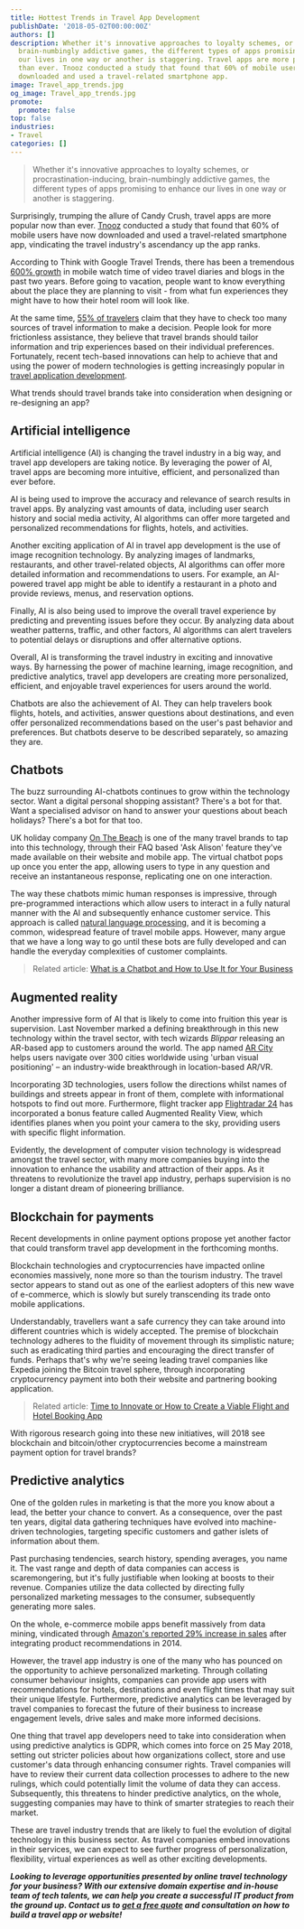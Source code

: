 ```yaml
---
title: Hottest Trends in Travel App Development
publishDate: '2018-05-02T00:00:00Z'
authors: []
description: Whether it's innovative approaches to loyalty schemes, or procrastination-inducing,
  brain-numbingly addictive games, the different types of apps promising to enhance
  our lives in one way or another is staggering. Travel apps are more popular now
  than ever. Tnooz conducted a study that found that 60% of mobile users have now
  downloaded and used a travel-related smartphone app.
image: Travel_app_trends.jpg
og_image: Travel_app_trends.jpg
promote:
  promote: false
top: false
industries:
- Travel
categories: []
---
```

> Whether it's innovative approaches to loyalty schemes, or procrastination-inducing, brain-numbingly addictive games, the different types of apps promising to enhance our lives in one way or another is staggering.

Surprisingly, trumping the allure of Candy Crush, travel apps are more popular now than ever. <a href="https://www.tnooz.com/article/six-out-of-ten-mobile-users-now-downloading-travel-apps/" rel="nofollow" target="_blank">Tnooz</a> conducted a study that found that 60% of mobile users have now downloaded and used a travel-related smartphone app, vindicating the travel industry's ascendancy up the app ranks.

According to Think with Google Travel Trends, there has been a tremendous <a href="https://www.thinkwithgoogle.com/consumer-insights/consumer-purchase-product-reviews/" rel="nofollow" target="_blank">600% growth</a> in mobile watch time of video travel diaries and blogs in the past two years. Before going to vacation, people want to know everything about the place they are planning to visit - from what fun experiences they might have to how their hotel room will look like.

At the same time, <a href="https://www.thinkwithgoogle.com/consumer-insights/consumer-trends/age-of-assistance-travel-marketing/" rel="nofollow" target="_blank">55% of travelers</a> claim that they have to check too many sources of travel information to make a decision. People look for more frictionless assistance, they believe that travel brands should tailor information and trip experiences based on their individual preferences. Fortunately, recent tech-based innovations can help to achieve that and using the power of modern technologies is getting increasingly popular in [travel application development](https://anadea.info/solutions/travel-app-development).

What trends should travel brands take into consideration when designing or re-designing an app?

## Artificial intelligence
Artificial intelligence (AI) is changing the travel industry in a big way, and travel app developers are taking notice. By leveraging the power of AI, travel apps are becoming more intuitive, efficient, and personalized than ever before.

AI is being used to improve the accuracy and relevance of search results in travel apps. By analyzing vast amounts of data, including user search history and social media activity, AI algorithms can offer more targeted and personalized recommendations for flights, hotels, and activities.

Another exciting application of AI in travel app development is the use of image recognition technology. By analyzing images of landmarks, restaurants, and other travel-related objects, AI algorithms can offer more detailed information and recommendations to users. For example, an AI-powered travel app might be able to identify a restaurant in a photo and provide reviews, menus, and reservation options.

Finally, AI is also being used to improve the overall travel experience by predicting and preventing issues before they occur. By analyzing data about weather patterns, traffic, and other factors, AI algorithms can alert travelers to potential delays or disruptions and offer alternative options.

Overall, AI is transforming the travel industry in exciting and innovative ways. By harnessing the power of machine learning, image recognition, and predictive analytics, travel app developers are creating more personalized, efficient, and enjoyable travel experiences for users around the world.

Chatbots are also the achievement of AI. They can help travelers book flights, hotels, and activities, answer questions about destinations, and even offer personalized recommendations based on the user's past behavior and preferences. But chatbots deserve to be described separately, so amazing they are.

## Chatbots

The buzz surrounding AI-chatbots continues to grow within the technology sector. Want a digital personal shopping assistant? There's a bot for that. Want a specialised advisor on hand to answer your questions about beach holidays? There's a bot for that too.

UK holiday company <a href="https://www.onthebeach.co.uk/" rel="nofollow" target="_blank">On The Beach</a> is one of the many travel brands to tap into this technology, through their FAQ based 'Ask Alison' feature they've made available on their website and mobile app. The virtual chatbot pops up once you enter the app, allowing users to type in any question and receive an instantaneous response, replicating one on one interaction.

The way these chatbots mimic human responses is impressive, through pre-programmed interactions which allow users to interact in a fully natural manner with the AI and subsequently enhance customer service. This approach is called <a href="http://www.mind.ilstu.edu/curriculum/protothinker/natural_language_processing.php" rel="nofollow" target="_blank">natural language processing</a>, and it is becoming a common, widespread feature of travel mobile apps. However, many argue that we have a long way to go until these bots are fully developed and can handle the everyday complexities of customer complaints.

> Related article: [What is a Chatbot and How to Use It for Your Business](https://anadea.info/blog/what-is-a-chatbot-and-how-to-use-it-for-business)

## Augmented reality

Another impressive form of AI that is likely to come into fruition this year is supervision. Last November marked a defining breakthrough in this new technology within the travel sector, with tech wizards *Blippar* releasing an AR-based app to customers around the world. The app named <a href="https://blippar.com/en/resources/blog/2017/11/06/welcome-ar-city-future-maps-and-navigation/" rel="nofollow" target="_blank">AR City</a> helps users navigate over 300 cities worldwide using 'urban visual positioning' – an industry-wide breakthrough in location-based AR/VR.

Incorporating 3D technologies, users follow the directions whilst names of buildings and streets appear in front of them, complete with informational hotspots to find out more. Furthermore, flight tracker app <a href="https://www.flightradar24.com/54,-2/7" rel="nofollow" target="_blank">Flightradar 24</a> has incorporated a bonus feature called Augmented Reality View, which identifies planes when you point your camera to the sky, providing users with specific flight information.

Evidently, the development of computer vision technology is widespread amongst the travel sector, with many more companies buying into the innovation to enhance the usability and attraction of their apps. As it threatens to revolutionize the travel app industry, perhaps supervision is no longer a distant dream of pioneering brilliance.

## Blockchain for payments

Recent developments in online payment options propose yet another factor that could transform travel app development in the forthcoming months.

Blockchain technologies and cryptocurrencies have impacted online economies massively, none more so than the tourism industry. The travel sector appears to stand out as one of the earliest adopters of this new wave of e-commerce, which is slowly but surely transcending its trade onto mobile applications.

Understandably, travellers want a safe currency they can take around into different countries which is widely accepted. The premise of blockchain technology adheres to the fluidity of movement through its simplistic nature; such as eradicating third parties and encouraging the direct transfer of funds. Perhaps that's why we're seeing leading travel companies like Expedia joining the Bitcoin travel sphere, through incorporating cryptocurrency payment into both their website and partnering booking application.

> Related article: [Time to Innovate or How to Create a Viable Flight and Hotel Booking App](https://anadea.info/blog/time-to-innovate-or-how-to-create-a-viable-flight-and-hotel-booking-app)

With rigorous research going into these new initiatives, will 2018 see blockchain and bitcoin/other cryptocurrencies become a mainstream payment option for travel brands?

## Predictive analytics

One of the golden rules in marketing is that the more you know about a lead, the better your chance to convert. As a consequence, over the past ten years, digital data gathering techniques have evolved into machine-driven technologies, targeting specific customers and gather islets of information about them.

Past purchasing tendencies, search history, spending averages, you name it. The vast range and depth of data companies can access is scaremongering, but it's fully justifiable when looking at boosts to their revenue. Companies utilize the data collected by directing fully personalized marketing messages to the consumer, subsequently generating more sales.

On the whole, e-commerce mobile apps benefit massively from data mining, vindicated through <a href="http://rejoiner.com/resources/amazon-recommendations-secret-selling-online/" rel="nofollow" target="_blank">Amazon's reported 29% increase in sales</a> after integrating product recommendations in 2014.

However, the travel app industry is one of the many who has pounced on the opportunity to achieve personalized marketing. Through collating consumer behaviour insights, companies can provide app users with recommendations for hotels, destinations and even flight times that may suit their unique lifestyle. Furthermore, predictive analytics can be leveraged by travel companies to forecast the future of their business to increase engagement levels, drive sales and make more informed decisions.

One thing that travel app developers need to take into consideration when using predictive analytics is GDPR, which comes into force on 25 May 2018, setting out stricter policies about how organizations collect, store and use customer's data through enhancing consumer rights. Travel companies will have to review their current data collection processes to adhere to the new rulings, which could potentially limit the volume of data they can access. Subsequently, this threatens to hinder predictive analytics, on the whole, suggesting companies may have to think of smarter strategies to reach their market.

These are travel industry trends that are likely to fuel the evolution of digital technology in this business sector. As travel companies embed innovations in their services, we can expect to see further progress of personalization, flexibility, virtual experiences as well as other exciting developments.

***Looking to leverage opportunities presented by online travel technology for your business? With our extensive domain expertise and in-house team of tech talents, we can help you create a successful IT product from the ground up. Contact us to [get a free quote](https://anadea.info/free-project-estimate) and consultation on how to build a travel app or website!***

